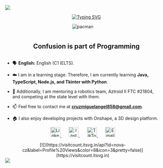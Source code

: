 <img src="https://user-images.githubusercontent.com/73097560/115834477-dbab4500-a447-11eb-908a-139a6edaec5c.gif">

<div id="user-content-toc">
    <ul align="center">
        <a href="https://git.io/typing-svg"><img src="https://readme-typing-svg.demolab.com?font=Fira+Code&weight=800&size=35&pause=1000&width=435&lines=Hi+%F0%9F%91%8B%2C+I'm+Miguel+Cruz;Welcome+to+my+profile!;I'm+a+student+of+Computer+Science+while+learning+about+web+development.I'm+a+student+of+Computer+Science+while+learning+about+web+development." alt="Typing SVG" /></a>
    </ul>
</div>

<!-- ---------------------------------------------------------------------------------------------------------------------------------------------------- -->

<div align="center">
  <img src="https://github.com/1999AZZAR/1999AZZAR/blob/main/resources/img/pacman.gif" alt="pacman" />
</div>

<div id="user-content-toc">
  <ul align="center">
    <summary><h2 style="display: inline-block">Confusion is part of Programming</h2></summary>
  </ul>
</div>

<!-- ---------------------------------------------------------------------------------------------------------------------------------------------------- -->

- 🗣️ **English:** English (C1 IELTS).
  
- ☁️ I am in a learning stage. Therefore, I am currently learning **Java, TypeScript, Node.js, and Tkinter with Python**.

- 📝 Additionally, I am mentoring a robotics team, Aztroid II FTC #21804, and competing at the state level with them.

- 📫 Feel free to contact me at **cruzmiguelangel858@gmail.com**.

- 🏠 I also enjoy developing projects with Onshape, a 3D design platform.

<!-- ---------------------------------------------------------------------------------------------------------------------------------------------------- -->

<!-- Social icons section -->
<p align="center">
  <a href="https://www.linkedin.com/in/miguelcr4/">
   <img width="32px" alt="LinkedIn" title="LinkedIn" src="ruta/del/icono/linkedin.svg"/>
  </a>
  &#8287;&#8287;&#8287;&#8287;&#8287;
  <a href="https://www.instagram.com/ngl.mike/">
   <img width="32px" alt="Instagram" title="Instagram" src="ruta/del/icono/instagram.svg"/>
  </a>
  &#8287;&#8287;&#8287;&#8287;&#8287;
  <a href="https://www.tiktok.com/@rzzaike">
   <img width="32px" alt="TikTok" title="TikTok" src="ruta/del/icono/tiktok.svg"/>
  </a>
  &#8287;&#8287;&#8287;&#8287;&#8287;
  <a href="cruzmiguelangel858@gmail.com">
   <img width="32px" alt="Email" title="Email" src="ruta/del/icono/email.svg"/>
  </a>
</p>

<!-- ---------------------------------------------------------------------------------------------------------------------------------------------------- -->

<div align="center">
  [![](https://visitcount.itsvg.in/api?id=nova-cz&label=Profile%20Views&color=8&icon=3&pretty=false)](https://visitcount.itsvg.in)
</div>
<img src="https://user-images.githubusercontent.com/73097560/115834477-dbab4500-a447-11eb-908a-139a6edaec5c.gif">
